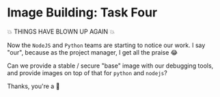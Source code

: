 # Image Building: Task Four

💥 THINGS HAVE BLOWN UP AGAIN 💥

Now the `NodeJS` and `Python` teams are starting to notice our
work. I say "our", because as the project manager, I get all the
praise 😂

Can we provide a stable / secure "base" image with our debugging
tools, and provide images on top of that for `python` and
`nodejs`?

Thanks, you're a 🌟
